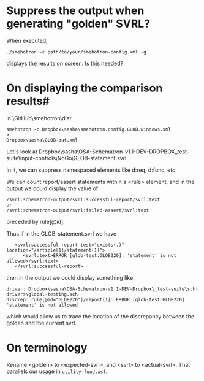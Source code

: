 # Suppress the output when generating "golden" SVRL?

When executed,

```
./smehotron -c path/to/your/smehotron-config.xml -g
```

displays  the results on screen. Is this needed? 

# On displaying the comparison results#

in \GitHub\smehotron\dist:

```
smehotron -c Dropbox\sasha\smehotron.config.GLOB.windows.xml 
> 
Dropbox\sasha\GLOB-out.xml
```

Let's look at Dropbox\sasha\OSA-Schematron-v1.1-DEV-DROPBOX\_test-suite\input-controls\NoGo\GLOB-statement.svrl:

In it, we can suppress namespaced elements like d:req, d:func, etc.

We can count report/assert statements within a &lt;rule> element, and in the output we could display the value of

```
/svrl:schematron-output/svrl:successful-report/svrl:text
or
/svrl:schematron-output/svrl:failed-assert/svrl:text
```

preceded by rule[@id].

Thus if in the GLOB-statement.svrl we have

```
   <svrl:successful-report test="exists(.)" location="/article[1]/statement[1]">
      <svrl:text>ERROR [glob-test:GLOB220]: 'statement' is not allowed</svrl:text>
   </svrl:successful-report>
```

then in the output we could display something like:

```
driver: Dropbox\sasha\OSA-Schematron-v1.1-DEV-Dropbox\_test-suite\sch-drivers\global-testing.sch
discrep: rule[@id="GLOB220"]/report[1]: ERROR [glob-test:GLOB220]: 'statement' is not allowed
```

which would allow us to trace the location of the discrepancy between the golden and the current svrl.

# On terminology

Rename &lt;golden> to &lt;expected-svrl>, and &lt;svrl> to &lt;actual-svrl>. That parallels our usage in `utility-fund.xsl`.
